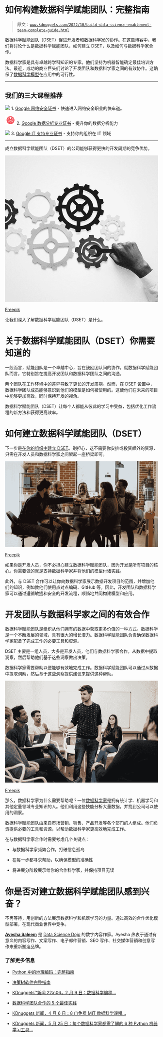 # 如何构建数据科学赋能团队：完整指南

> 原文：[`www.kdnuggets.com/2022/10/build-data-science-enablement-team-complete-guide.html`](https://www.kdnuggets.com/2022/10/build-data-science-enablement-team-complete-guide.html)

数据科学赋能团队（DSET）促进开发者和数据科学家的协作。在这篇博客中，我们将讨论什么是数据科学赋能团队，如何建立 DSET，以及如何与数据科学家合作。

数据科学家是具有卓越跨学科知识的专家。他们坚持为机器智能确定最佳培训方法。最近，成功的商业巨头们讨论了开发团队和数据科学家之间的有效协作。这确保了[数据科学模型](https://datasciencedojo.com/blog/kickstart-data-science/)在应用中的可行性。

* * *

## 我们的三大课程推荐

![](img/0244c01ba9267c002ef39d4907e0b8fb.png) 1\. [Google 网络安全证书](https://www.kdnuggets.com/google-cybersecurity) - 快速进入网络安全职业的快车道。

![](img/e225c49c3c91745821c8c0368bf04711.png) 2\. [Google 数据分析专业证书](https://www.kdnuggets.com/google-data-analytics) - 提升你的数据分析能力

![](img/0244c01ba9267c002ef39d4907e0b8fb.png) 3\. [Google IT 支持专业证书](https://www.kdnuggets.com/google-itsupport) - 支持你的组织在 IT 领域

* * *

成立数据科学赋能团队（DSET）的公司能够获得更快的开发周期的竞争优势。

![如何构建数据科学赋能团队：完整指南](img/9bc2f25f991e17fb6ad3dc2a5cfe85c0.png)

[Freepik](https://www.freepik.com/free-photo/hand-with-support-gears-isolated-white-background_19069065.htm#query=collaboration&position=1&from_view=search)

让我们深入了解数据科学赋能团队（DSET）是什么。

# 关于数据科学赋能团队（DSET）你需要知道的

一般而言，赋能团队是一个卓越中心，旨在鼓励团队间的协作。就数据科学赋能团队而言，它特别旨在提高开发团队和数据科学团队之间的沟通。

两个团队在工作环境中的差异导致了更长的开发周期。然而，在 DSET 设置中，数据科学团队成员能够意识到他们的模型是如何被使用的。这使他们在未来的项目中能够更加高效，同时保持开发的视角。

数据科学赋能团队（DSET）让每个人都能从彼此的学习中受益，包括优化工作流程的新方法和获得更高效率。

# 如何建立数据科学赋能团队（DSET）

下一步是[在你的组织中建立 DSET](https://www.analyticsinsight.net/how-to-form-a-data-science-enablement-team/)。别担心，这不需要你安排或投资额外的资源，只需在开发人员和数据科学家之间架起一座桥梁即可。

![如何建立数据科学赋能团队：完整指南](img/e2642957e04e346da2ea4951794ca3d8.png)

[Freepik](https://www.freepik.com/free-photo/diverse-team-coworkers-having-successful-partnership-feeling-happy-about-professional-teamwork-cheerful-people-celebrating-collaboration-agreement-together-boardroom-meeting_29602690.htm#query=collaboration&position=10&from_view=search)

如果你是开发人员，你不必担心建立数据科学赋能团队，因为开发是所有项目的核心。你需要做的就是支持数据科学家并将他们的模型付诸实践。

此外，与 DSET 合作可以让你向数据科学家展示数据开发项目的范围，并增加他们的知识，例如教他们使用点对点编码、GitHub 等。因此，开发团队和数据科学家可以通过遵循敏捷和安全的开发流程，顺畅地共同构建模型和应用。

# 开发团队与数据科学家之间的有效合作

数据科学赋能团队是组织从他们拥有的数据中获取更多价值的一种方式。数据科学是一个不断发展的领域，具有很大的增长潜力。数据科学赋能团队负责确保数据科学家配备了完成工作的必要工具和资源。

DSET 主要是一组人员，大多是开发人员，他们与数据科学家合作，从数据中提取洞察，然后帮助他们基于这些洞察做出决策。

数据科学家需要帮助以便能够有效地完成工作。数据科学赋能团队可以通过从数据中提取洞察，然后基于这些洞察提供建议来提供这种帮助。

![如何建立数据科学赋能团队：完整指南](img/47d6b34a21fbbcf76ee38f9ba6f756bf.png)

[Freepik](https://www.freepik.com/free-photo/manager-leading-brainstorming-meeting-with-group-creative-designers-office-leader-business-concept_10928866.htm#query=collaboration&position=13&from_view=search)

那么，数据科学家为什么需要帮助呢？一位[数据科学家](https://hbr.org/2018/08/what-data-scientists-really-do-according-to-35-data-scientists)是拥有统计学、机器学习和其他定量领域专业知识的人。他们利用这些技能分析大量数据，并找到公司可以使用的洞察。

数据科学赋能团队由来自市场营销、销售、产品开发等各个部门的人组成。他们负责提供必要的工具和资源，以帮助数据科学家更高效地完成工作。

在与数据科学家合作时需要考虑几个关键点：

+   与数据科学家频繁合作，打破信息孤岛

+   在每一步都寻求帮助，以确保模型的准确性

+   将进展分阶段展示给你的合作科学家，并保持项目无误

# 你是否对建立数据科学赋能团队感到兴奋？

不再等待，用创新的方法展示数据科学和机器学习的力量。通过高效的合作优化模型部署，在现代商业世界中竞争。

**[Ayesha Saleem](https://www.linkedin.com/in/ayesha-saleem-6347ba120/)** 是 [Data Science Dojo](https://datasciencedojo.com/) 的数字内容作家。Ayesha 热衷于通过有意义的内容写作、文案写作、电子邮件营销、SEO 写作、社交媒体营销和创意写作来重新塑造品牌。

### 了解更多信息

+   [Python 中的地理编码：完整指南](https://www.kdnuggets.com/2022/11/geocoding-python-complete-guide.html)

+   [决策树软件完整指南](https://www.kdnuggets.com/2022/08/complete-guide-decision-tree-software.html)

+   [KDnuggets™新闻 22:n06，2 月 9 日：数据科学编程…](https://www.kdnuggets.com/2022/n06.html)

+   [数据科学团队合作的 5 个最佳实践](https://www.kdnuggets.com/2023/06/5-best-practices-data-science-team-collaboration.html)

+   [KDnuggets 新闻，4 月 6 日：8 门免费 MIT 数据科学课程…](https://www.kdnuggets.com/2022/n14.html)

+   [KDnuggets 新闻，5 月 25 日：每个数据科学家都需了解的 6 种 Python 机器学习工具…](https://www.kdnuggets.com/2022/n21.html)
